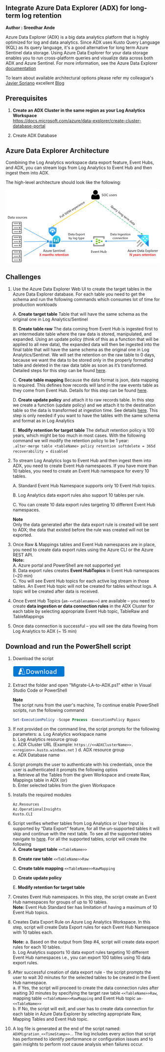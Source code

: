 ## Integrate Azure Data Explorer (ADX) for long-term log retention
**Author : Sreedhar Ande**

Azure Data Explorer (ADX) is a big data analytics platform that is highly optimized for log and data analytics. Since ADX uses Kusto Query Language (KQL) as its query language, it's a good alternative for long term Azure Sentinel data storage. Using Azure Data Explorer for your data storage enables you to run cross-platform queries and visualize data across both ADX and Azure Sentinel.
For more information, see the Azure Data Explorer [documentation](https://docs.microsoft.com/azure/sentinel/store-logs-in-azure-data-explorer)

To learn about available architectural options please refer my colleague's [Javier Soriano](https://github.com/javiersoriano) excellent [Blog](https://techcommunity.microsoft.com/t5/azure-sentinel/using-azure-data-explorer-for-long-term-retention-of-azure/ba-p/1883947)  

## Prerequisites
1. **Create an ADX Cluster in the same region as your Log Analytics Workspace**  
	https://docs.microsoft.com/azure/data-explorer/create-cluster-database-portal

2. Create ADX Database

## Azure Data Explorer Architecture

Combining the Log Analytics workspace data export feature, Event Hubs, and ADX, you can stream logs from Log Analytics to Event Hub and then ingest them into ADX. 

The high-level architecture should look like the following:

![ADXArchitecture](./images/AzureDataExplorerArchitecture.png)  

## Challenges
1. Use the Azure Data Explorer Web UI to create the target tables in the Azure Data Explorer database. For each table you need to get the schema and run the following commands which consumes lot of time for production workloads  
  
	A. **Create target table** Table that will have the same schema as the original one in Log Analytics/Sentinel
	
	B. **Create table raw** The data coming from Event Hub is ingested first to an intermediate table where the raw data is stored, manipulated, and expanded. Using an update policy (think of this as a function that will be applied to all new data), the expanded data will then be ingested into the final table that will have the same schema as the original one in Log Analytics/Sentinel. We will set the retention on the raw table to 0 days, because we want the data to be stored only in the properly formatted table and deleted in the raw data table as soon as it’s transformed. Detailed steps for this step can be found [here](https://docs.microsoft.com/azure/data-explorer/ingest-data-no-code?tabs=diagnostic-metrics#create-the-target-tables).    
	
	C. **Create table mapping** Because the data format is json, data mapping is required. This defines how records will land in the raw events table as they come from Event Hub. Details for this step can be found [here](https://docs.microsoft.com/azure/data-explorer/ingest-data-no-code?tabs=diagnostic-metrics#create-table-mappings).    
	
	D. **Create update policy** and attach it to raw records table. In this step we create a function (update policy) and we attach it to the destination table so the data is transformed at ingestion time. See details [here](https://docs.microsoft.com/azure/data-explorer/ingest-data-no-code?tabs=diagnostic-metrics#create-the-update-policy-for-metric-and-log-data). This step is only needed if you want to have the tables with the same schema and format as in Log Analytics  
	
	E.  **Modify retention for target table** The default retention policy is 100 years, which might be too much in most cases. With the following command we will modify the retention policy to be 1 year:    
	```.alter-merge table <tableName> policy retention softdelete = 365d recoverability = disabled  ```  

2.	To stream Log Analytics logs to Event Hub and then ingest them into ADX, you need to create Event Hub namespaces. If you have more than 10 tables, you need to create an Event Hub namespace for every 10 tables.  
 
	A.	Standard Event Hub Namespace supports only 10 Event Hub topics.  
	
	B.	Log Analytics data export rules also support 10 tables per rule.  
	
	C.	You can create 10 data export rules targeting 10 different Event Hub namespaces.
	
	**Note**  
	Only the data generated after the data export rule is created will be sent to ADX; the data that existed before the rule was created will not be exported.

3.	Once Raw & Mappings tables and Event Hub namespaces are in place, you need to create data export rules using the Azure CLI or the Azure REST API.  
	**Note:**  
	A. Azure portal and PowerShell are not supported yet    
	B. Data export rules creates **Event HubTopics** in Event Hub namespaces (~20 min)    
	C. You will see Event Hub topics for each active log stream in those tables. An Event Hub topic will not be created for tables without logs. A topic will be created after data is received.     

4.	Once Event Hub Topics (```am-<<tablename>>```) are available – you need to create **data ingestion or data connection rules** in the ADX Cluster for each table by selecting appropriate Event Hub topic, TableRaw and TableMappings    

5.	Once data connection is successful – you will see the data flowing from Log Analytics to ADX (~ 15 min)    


## Download and run the PowerShell script

1. Download the script 
  
   [![Download](./images/Download.png)](https://aka.ms/Sentinel-AzureDataExplorer-Automation)
 
2. Extract the folder and open "Migrate-LA-to-ADX.ps1" either in Visual Studio Code or PowerShell  

   **Note**  
   The script runs from the user's machine, To continue enable PowerShell scripts, run the following command
   ```PowerShell
   Set-ExecutionPolicy -Scope Process -ExecutionPolicy Bypass  
   ```  

3. If not provided on the command line, the script prompts for the following parameters:
	a.	Log Analytics workspace name  
	b.	Log Analytics resource group  
	c.	ADX Cluster URL (Example: `https://<<ADXClusterName>>.<<region>>.kusto.windows.net` )
	d.	ADX resource group   
	e.	ADX Database name  

4. Script prompts the user to authenticate with his credentials, once the user is authenticated it prompts the following optios  
	a. Retrieve all the Tables from the given Workspace and create Raw, Mappings table in ADX (or)  
	b. Enter selected tables from the given Workspace  
	
5.  Installs the required modules
	```
	Az.Resources
	Az.OperationalInsights
	Kusto.CLI
	```
6. Script verifies whether tables from Log Analytics or User Input is supported by “Data Export” feature, for all the un-supported tables it will skip  and continue with the next table. To see all the supported tables navigate to [here](https://docs.microsoft.com/azure/azure-monitor/logs/logs-data-export?tabs=portal#supported-tables). For all the supported tables, script will create the following   
	A. **Create target table** ```<<TableName>>```
		
	B. **Create raw table** ```<<TableName>>Raw```
	
	C. **Create table mapping** ```<<TableName>>RawMapping```
	
	D. **Create update policy** 
	
	E. **Modify retention for target table**
	
7. Creates Event Hub namespaces. In this step, the script create an Event Hub namespaces for groups of up to 10 tables.  
   **Note:** Event Hub Standard tier has limitation of having a maximum of 10 Event Hub topics.
	
8. Creates Data Export Rule on Azure Log Analytics Workspace. In this step, script will create Data Export rules for each Event Hub Namespace with 10 tables each.  

	**Note:**
	a.	Based on the output from Step #4, script will create data export rules for each 10 tables.  
	b.	Log Analytics supports 10 data export rules targeting 10 different Event Hub namespaces i.e., you can export 100 tables using 10 data export rules.  
	
9. After successful creation of data export rule - the script prompts the user to wait 30 minutes for the selected tables to be created in the Event Hub namespace.  
	a. If Yes, the script will proceed to create the data connection rules after waiting 30 minutes by specifying the target raw table ```<<TableName>>Raw```, mapping table ```<<TableName>>RawMapping``` and Event Hub topic ```am-<<TableName>>```  
	b. If No, the script will exit, and user has to create data connection for each table in Azure Data Explorer by selecting appropriate Raw, Mapping Tables and Event Hub topic.  

10. A log file is generated at the end of the script named:  ```ADXMigration_<<TimeStamp>>.```. The log includes every action that script has performed to identify performance or configuration issues and to gain insights to perform root cause analysis when failures occur.  



